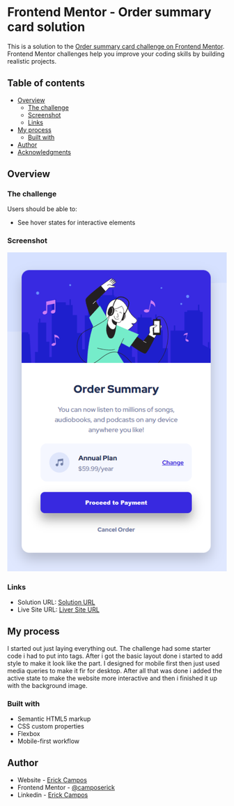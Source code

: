 # Frontend Mentor - Order summary card solution

This is a solution to the [Order summary card challenge on Frontend Mentor](https://www.frontendmentor.io/challenges/order-summary-component-QlPmajDUj). Frontend Mentor challenges help you improve your coding skills by building realistic projects.

## Table of contents

- [Overview](#overview)
  - [The challenge](#the-challenge)
  - [Screenshot](#screenshot)
  - [Links](#links)
- [My process](#my-process)
  - [Built with](#built-with)
- [Author](#author)
- [Acknowledgments](#acknowledgments)

## Overview

### The challenge

Users should be able to:

- See hover states for interactive elements

### Screenshot

![screenshot](design/screenshot.png 'Screenshot')

### Links

- Solution URL: [Solution URL](https://your-solution-url.com)
- Live Site URL: [Liver Site URL](https://your-live-site-url.com)

## My process

I started out just laying everything out. The challenge had some starter code i had to put into tags. After i got the basic layout done i started to add style to make it look like the part. I designed for mobile first then just used media queries to make it fir for desktop. After all that was done i added the active state to make the website more interactive and then i finished it up with the background image.

### Built with

- Semantic HTML5 markup
- CSS custom properties
- Flexbox
- Mobile-first workflow

## Author

- Website - [Erick Campos](https://www.your-site.com)
- Frontend Mentor - [@camposerick](https://www.frontendmentor.io/profile/camposerick)
- Linkedin - [Erick Campos](https://www.linkedin.com/in/camposerick/)
